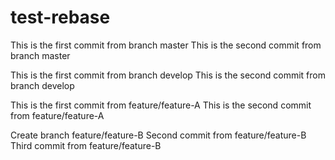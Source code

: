 # test-rebase

This is the first commit from branch master
This is the second commit from branch master

This is the first commit from branch develop
This is the second commit from branch develop

This is the first commit from feature/feature-A
This is the second commit from feature/feature-A

Create branch feature/feature-B
Second commit from feature/feature-B
Third commit from feature/feature-B
